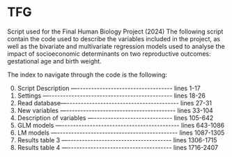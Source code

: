# TFG
Script used for the Final Human Biology Project (2024)
The following script contain the code used to describe the variables included in the project, as well as the bivariate and multivariate regression models used to analyse the impact of socioeconomic determinants on two reproductive outcomes: gestational age and birth weight. 

The index to navigate through the code is the following: 

0. Script Description —---------------------------------- lines 1-17
1. Settings —-------------------------------------------- lines 18-26
2. Read database—---------------------------------------- lines 27-31
3. New variables —--------------------------------------- lines 33-104
4. Description of variables —---------------------------- lines 105-642
5. GLM models —------------------------------------------ lines 643-1086
6. LM models —------------------------------------------- lines 1087-1305
7. Results table 3 —------------------------------------- lines 1306-1715
8. Results table 4 —------------------------------------- lines 1716-2407
